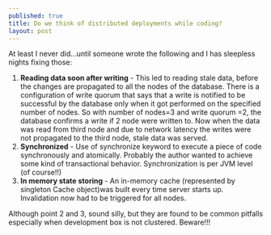 ```yaml
---
published: true
title: Do we think of distributed deployments while coding?
layout: post
---
```

At least I never did...until someone wrote the following and I has sleepless nights fixing those:

1. **Reading data soon after writing** - This led to reading stale data, before the changes are propagated to all the nodes of the database. There is a configuration of write quorum that says that a write is notified to be successful by the database only when it got performed on the specified number of nodes. So with number of nodes=3 and write quorum =2, the database confirms a write if 2 node were written to. Now when the data was read from third node and due to network latency the writes were not propagated to the third node, stale data was served.
2. **Synchronized** - Use of synchronize keyword to execute a piece of code synchronously and atomically. Probably the author wanted to achieve some kind of transactional behavior. Synchronization is per JVM level (of course!!)
3. **In memory state storing** - An in-memory cache (represented by singleton Cache object)was built every time server starts up. Invalidation now had to be triggered for all nodes. 

Although point 2 and 3, sound silly, but they are found to be common pitfalls especially when development box is not clustered. Beware!!!